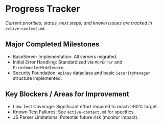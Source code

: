 # Progress Tracker

*Current priorities, status, next steps, and known issues are tracked in `active-context.md`.*

## Major Completed Milestones
- BaseServer Implementation: All servers migrated.
- Initial Error Handling: Standardized via `MCPError` and `ErrorHandlerMiddleware`.
- Security Foundation: `ApiKey` dataclass and basic `SecurityManager` structure implemented.

## Key Blockers / Areas for Improvement
- Low Test Coverage: Significant effort required to reach >90% target.
- Known Test Failures: See `active-context.md` for specifics.
- JS Parser Limitations: Potential future risk (monitor impact).